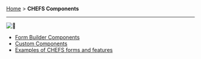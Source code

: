 [Home](.) > **CHEFS Components**
***

![](https://user-images.githubusercontent.com/87393930/235496663-8eb8eb33-1ba8-47a6-80cd-f72a0cb452e1.png)

* [Form Builder Components](Form-Builder-Components) 
* [Custom Components](Custom-Components)
* [Examples of CHEFS forms and features](Examples-of-CHEFS-forms-and-features)



